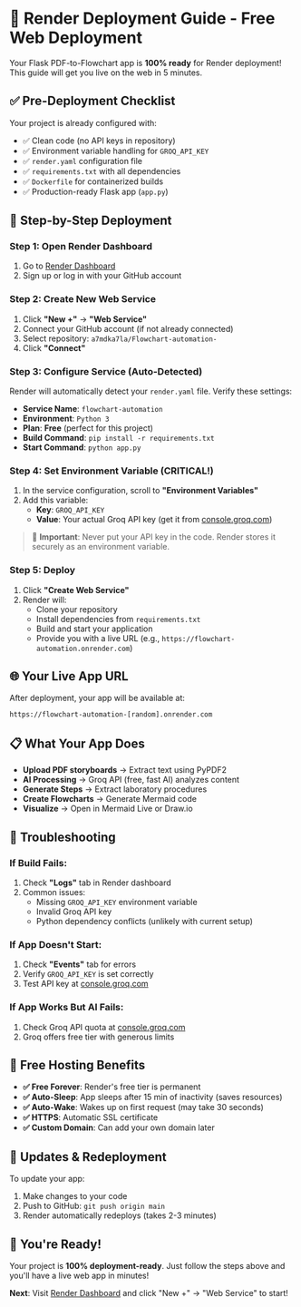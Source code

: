 # 🚀 Render Deployment Guide - Free Web Deployment

Your Flask PDF-to-Flowchart app is **100% ready** for Render deployment! This guide will get you live on the web in 5 minutes.

## ✅ Pre-Deployment Checklist

Your project is already configured with:
- ✅ Clean code (no API keys in repository)
- ✅ Environment variable handling for `GROQ_API_KEY`
- ✅ `render.yaml` configuration file
- ✅ `requirements.txt` with all dependencies
- ✅ `Dockerfile` for containerized builds
- ✅ Production-ready Flask app (`app.py`)

## 🎯 Step-by-Step Deployment

### Step 1: Open Render Dashboard
1. Go to [Render Dashboard](https://dashboard.render.com/)
2. Sign up or log in with your GitHub account

### Step 2: Create New Web Service
1. Click **"New +"** → **"Web Service"**
2. Connect your GitHub account (if not already connected)
3. Select repository: `a7mdka7la/Flowchart-automation-`
4. Click **"Connect"**

### Step 3: Configure Service (Auto-Detected)
Render will automatically detect your `render.yaml` file. Verify these settings:
- **Service Name**: `flowchart-automation`
- **Environment**: `Python 3`
- **Plan**: **Free** (perfect for this project)
- **Build Command**: `pip install -r requirements.txt`
- **Start Command**: `python app.py`

### Step 4: Set Environment Variable (CRITICAL!)
1. In the service configuration, scroll to **"Environment Variables"**
2. Add this variable:
   - **Key**: `GROQ_API_KEY`
   - **Value**: Your actual Groq API key (get it from [console.groq.com](https://console.groq.com))

> 🔐 **Important**: Never put your API key in the code. Render stores it securely as an environment variable.

### Step 5: Deploy
1. Click **"Create Web Service"**
2. Render will:
   - Clone your repository
   - Install dependencies from `requirements.txt`
   - Build and start your application
   - Provide you with a live URL (e.g., `https://flowchart-automation.onrender.com`)

## 🌐 Your Live App URL

After deployment, your app will be available at:
```
https://flowchart-automation-[random].onrender.com
```

## 📋 What Your App Does

- **Upload PDF storyboards** → Extract text using PyPDF2
- **AI Processing** → Groq API (free, fast AI) analyzes content
- **Generate Steps** → Extract laboratory procedures
- **Create Flowcharts** → Generate Mermaid code
- **Visualize** → Open in Mermaid Live or Draw.io

## 🔧 Troubleshooting

### If Build Fails:
1. Check **"Logs"** tab in Render dashboard
2. Common issues:
   - Missing `GROQ_API_KEY` environment variable
   - Invalid Groq API key
   - Python dependency conflicts (unlikely with current setup)

### If App Doesn't Start:
1. Check **"Events"** tab for errors
2. Verify `GROQ_API_KEY` is set correctly
3. Test API key at [console.groq.com](https://console.groq.com)

### If App Works But AI Fails:
1. Check Groq API quota at [console.groq.com](https://console.groq.com)
2. Groq offers free tier with generous limits

## 🚀 Free Hosting Benefits

- **✅ Free Forever**: Render's free tier is permanent
- **✅ Auto-Sleep**: App sleeps after 15 min of inactivity (saves resources)
- **✅ Auto-Wake**: Wakes up on first request (may take 30 seconds)
- **✅ HTTPS**: Automatic SSL certificate
- **✅ Custom Domain**: Can add your own domain later

## 🔄 Updates & Redeployment

To update your app:
1. Make changes to your code
2. Push to GitHub: `git push origin main`
3. Render automatically redeploys (takes 2-3 minutes)

## 🎉 You're Ready!

Your project is **100% deployment-ready**. Just follow the steps above and you'll have a live web app in minutes!

**Next**: Visit [Render Dashboard](https://dashboard.render.com/) and click "New +" → "Web Service" to start!
